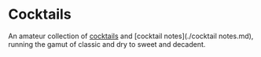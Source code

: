 # Cocktails

An amateur collection of [cocktails](../topic/cocktails.md) and [cocktail notes](./cocktail notes.md), running the gamut of classic and dry to sweet and decadent.
